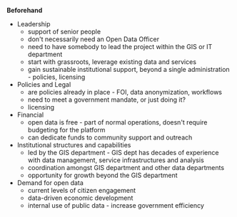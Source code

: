 **Beforehand**
* Leadership
   * support of senior people   
   * don't necessarily need an Open Data Officer 
   * need to have somebody to lead the project within the GIS or IT department 
   * start with grassroots, leverage existing data and services
   * gain sustainable institutional support, beyond a single administration - policies, licensing
* Policies and Legal 
   * are policies already in place - FOI, data anonymization, workflows
   * need to meet a government mandate, or just doing it?
   * licensing 
* Financial 
   * open data is free - part of normal operations, doesn't require budgeting for the platform 
   * can dedicate funds to community support and outreach
* Institutional structures and capabilities 
   * led by the GIS department - GIS dept has decades of experience with data management, service infrastructures and analysis
   * coordination amongst GIS department and other data departments 
   * opportunity for growth beyond the GIS department
* Demand for open data 
   * current levels of citizen engagement
   * data-driven economic development 
   * internal use of public data - increase government efficiency
